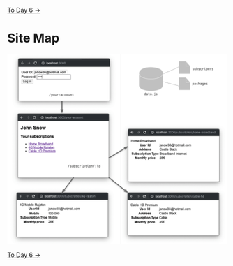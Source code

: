 [To Day 6 →](/documentation/tech-diary/Day-06.md)

# Site Map

![](assets/sitemap.png)

[To Day 6 →](/documentation/tech-diary/Day-06.md)
